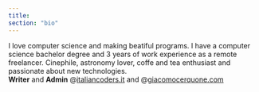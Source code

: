 ```yaml
---
title: 
section: "bio"
---
```


I love computer science and making beatiful programs.
I have a computer science bachelor degree and 3 years of work experience as a remote freelancer.
Cinephile, astronomy lover, coffe and tea enthusiast and passionate about new technologies.
<br>
**Writer** and **Admin** @[italiancoders.it](https://italiancoders.it/author/giacomo-cerquone/) and @[giacomocerquone.com](https://giacomocerquone.com/blog)
